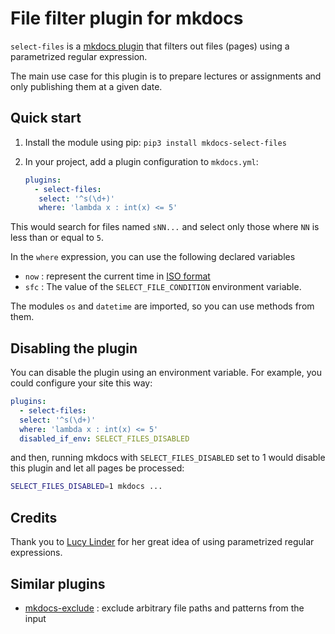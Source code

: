 # File filter plugin for mkdocs

`select-files` is a
[mkdocs plugin](http://www.mkdocs.org/user-guide/plugins/) that filters out
files (pages) using a parametrized regular expression.

The main use case for this plugin is to prepare lectures or assignments
and only publishing them at a given date.

## Quick start

1. Install the module using pip: `pip3 install mkdocs-select-files`

2. In your project, add a plugin configuration to `mkdocs.yml`:

   ```yaml
   plugins:
     - select-files:
      select: '^s(\d+)'
      where: 'lambda x : int(x) <= 5'
   ```

  This would search for files named `sNN...` and select only those where `NN` is
  less than or equal to `5`.

  In the `where` expression, you can use the following declared variables
  - `now` : represent the current time in [ISO format](https://docs.python.org/3/library/datetime.html#datetime.datetime.isoformat)
  - `sfc` : The value of the `SELECT_FILE_CONDITION` environment variable.

  The modules `os` and `datetime` are imported, so you can use methods from them.

## Disabling the plugin

You can disable the plugin using an environment variable. For example, you could configure
your site this way:

```yaml
plugins:
  - select-files:
  select: '^s(\d+)'
  where: 'lambda x : int(x) <= 5'
  disabled_if_env: SELECT_FILES_DISABLED
```

and then, running mkdocs with `SELECT_FILES_DISABLED` set to 1 would disable this plugin
and let all pages be processed:

``` bash
SELECT_FILES_DISABLED=1 mkdocs ...
```

## Credits

Thank you to [Lucy Linder](https://github.com/derlin) for her great idea of using parametrized
regular expressions.

## Similar plugins

- [mkdocs-exclude](https://github.com/apenwarr/mkdocs-exclude) : exclude arbitrary file paths and
patterns from the input